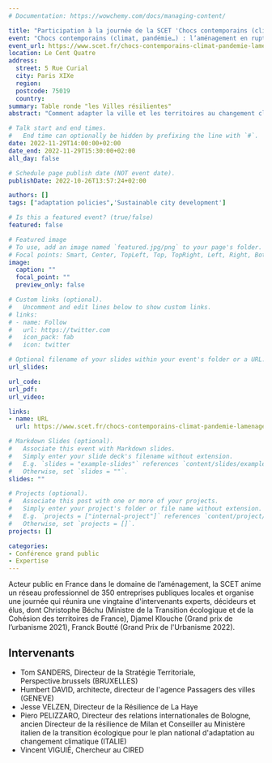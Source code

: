 ```yaml
---
# Documentation: https://wowchemy.com/docs/managing-content/

title: "Participation à la journée de la SCET 'Chocs contemporains (climat, pandémie…) : l’aménagement en ruptures ?'"
event: "Chocs contemporains (climat, pandémie…) : l’aménagement en ruptures ?"
event_url: https://www.scet.fr/chocs-contemporains-climat-pandemie-lamenagement-en-ruptures/
location: Le Cent Quatre  
address: 
  street: 5 Rue Curial
  city: Paris XIXe 
  region:
  postcode: 75019
  country:
summary: Table ronde "les Villes résilientes"
abstract: "Comment adapter la ville et les territoires au changement climatique et aux nouveaux chocs contemporains (sanitaires, conflits…) ? Comment passer à l’acte pour faire face aux défis écologiques, sociaux et économiques qui se posent aux villes et aux territoires ? La population urbaine mondiale a plus que doublé au cours des 40 dernières années. Moteurs de croissance et de productivité, les villes rayonnent et s’interconnectent dans un maillage de plus en plus dense. Pourtant, elles subissent aujourd’hui de grands changements auxquelles elles n’étaient parfois pas préparées : enjeux environnementaux et dérèglement climatique, mondialisation, révolution numérique, inégalités sociales… Face aux risques, certaines villes s’en sortent mieux que d’autres, capables de résister et de s’adapter aux chocs, pour finalement redevenir opérationnelles. Elles sont « résilientes ». Si le concept n’est pas nouveau, l’approche qui consiste à anticiper les risques et à concevoir cette résilience, elle, est nouvelle. Renouvellement urbain, renaturation, désimperméabilisation des sols, agriculture urbaine, habitats inclusifs, mobilités douces, zéro artificialisation nette, densification… Comment passer de l’intention aux actes ? Comment faciliter l’acceptation ? Selon quel « plan » ?"

# Talk start and end times.
#   End time can optionally be hidden by prefixing the line with `#`.
date: 2022-11-29T14:00:00+02:00
date_end: 2022-11-29T15:30:00+02:00
all_day: false

# Schedule page publish date (NOT event date).
publishDate: 2022-10-26T13:57:24+02:00

authors: []
tags: ["adaptation policies",'Sustainable city development']

# Is this a featured event? (true/false)
featured: false

# Featured image
# To use, add an image named `featured.jpg/png` to your page's folder. 
# Focal points: Smart, Center, TopLeft, Top, TopRight, Left, Right, BottomLeft, Bottom, BottomRight.
image:
  caption: ""
  focal_point: ""
  preview_only: false

# Custom links (optional).
#   Uncomment and edit lines below to show custom links.
# links:
# - name: Follow
#   url: https://twitter.com
#   icon_pack: fab
#   icon: twitter

# Optional filename of your slides within your event's folder or a URL.
url_slides:

url_code:
url_pdf:
url_video:

links:
- name: URL
  url: https://www.scet.fr/chocs-contemporains-climat-pandemie-lamenagement-en-ruptures/

# Markdown Slides (optional).
#   Associate this event with Markdown slides.
#   Simply enter your slide deck's filename without extension.
#   E.g. `slides = "example-slides"` references `content/slides/example-slides.md`.
#   Otherwise, set `slides = ""`.
slides: ""

# Projects (optional).
#   Associate this post with one or more of your projects.
#   Simply enter your project's folder or file name without extension.
#   E.g. `projects = ["internal-project"]` references `content/project/deep-learning/index.md`.
#   Otherwise, set `projects = []`.
projects: []

categories:
- Conférence grand public
- Expertise
---
```


Acteur public en France dans le domaine de l’aménagement, la SCET anime un réseau professionnel de 350 entreprises publiques locales et organise une journée qui réunira une vingtaine d'intervenants experts, décideurs et élus, dont Christophe Béchu (Ministre de la Transition écologique et de la Cohésion des territoires de France), Djamel Klouche (Grand prix de l’urbanisme 2021), Franck Boutté (Grand Prix de l'Urbanisme 2022).

## Intervenants

- Tom SANDERS, Directeur de la Stratégie Territoriale, Perspective.brussels (BRUXELLES)
- Humbert DAVID, architecte, directeur de l'agence Passagers des villes (GENEVE)
- Jesse VELZEN, Directeur de la Résilience de La Haye
- Piero PELIZZARO, Directeur des relations internationales de Bologne, ancien Directeur de la résilience de Milan et Conseiller au Ministère italien de la transition écologique pour le plan national d'adaptation au changement climatique (ITALIE)
- Vincent VIGUIÉ, Chercheur au CIRED


